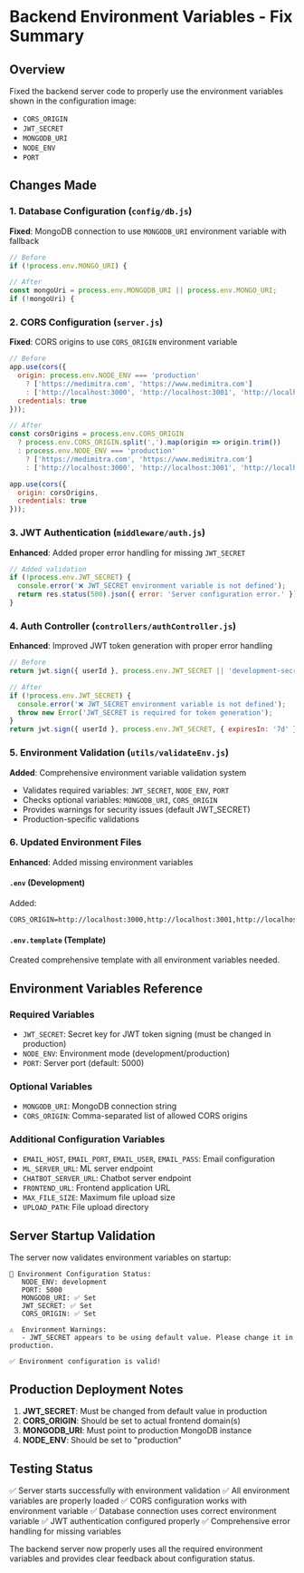 # Backend Environment Variables - Fix Summary

## Overview
Fixed the backend server code to properly use the environment variables shown in the configuration image:
- `CORS_ORIGIN`
- `JWT_SECRET` 
- `MONGODB_URI`
- `NODE_ENV`
- `PORT`

## Changes Made

### 1. Database Configuration (`config/db.js`)
**Fixed**: MongoDB connection to use `MONGODB_URI` environment variable with fallback
```javascript
// Before
if (!process.env.MONGO_URI) {

// After  
const mongoUri = process.env.MONGODB_URI || process.env.MONGO_URI;
if (!mongoUri) {
```

### 2. CORS Configuration (`server.js`)
**Fixed**: CORS origins to use `CORS_ORIGIN` environment variable
```javascript
// Before
app.use(cors({
  origin: process.env.NODE_ENV === 'production' 
    ? ['https://medimitra.com', 'https://www.medimitra.com'] 
    : ['http://localhost:3000', 'http://localhost:3001', 'http://localhost:3002'],
  credentials: true
}));

// After
const corsOrigins = process.env.CORS_ORIGIN 
  ? process.env.CORS_ORIGIN.split(',').map(origin => origin.trim())
  : process.env.NODE_ENV === 'production' 
    ? ['https://medimitra.com', 'https://www.medimitra.com'] 
    : ['http://localhost:3000', 'http://localhost:3001', 'http://localhost:3002'];

app.use(cors({
  origin: corsOrigins,
  credentials: true
}));
```

### 3. JWT Authentication (`middleware/auth.js`)
**Enhanced**: Added proper error handling for missing `JWT_SECRET`
```javascript
// Added validation
if (!process.env.JWT_SECRET) {
  console.error('❌ JWT_SECRET environment variable is not defined');
  return res.status(500).json({ error: 'Server configuration error.' });
}
```

### 4. Auth Controller (`controllers/authController.js`)
**Enhanced**: Improved JWT token generation with proper error handling
```javascript
// Before
return jwt.sign({ userId }, process.env.JWT_SECRET || 'development-secret', { expiresIn: '7d' });

// After
if (!process.env.JWT_SECRET) {
  console.error('❌ JWT_SECRET environment variable is not defined');
  throw new Error('JWT_SECRET is required for token generation');
}
return jwt.sign({ userId }, process.env.JWT_SECRET, { expiresIn: '7d' });
```

### 5. Environment Validation (`utils/validateEnv.js`)
**Added**: Comprehensive environment variable validation system
- Validates required variables: `JWT_SECRET`, `NODE_ENV`, `PORT`
- Checks optional variables: `MONGODB_URI`, `CORS_ORIGIN`
- Provides warnings for security issues (default JWT_SECRET)
- Production-specific validations

### 6. Updated Environment Files
**Enhanced**: Added missing environment variables

#### `.env` (Development)
Added:
```
CORS_ORIGIN=http://localhost:3000,http://localhost:3001,http://localhost:3002
```

#### `.env.template` (Template)
Created comprehensive template with all environment variables needed.

## Environment Variables Reference

### Required Variables
- `JWT_SECRET`: Secret key for JWT token signing (must be changed in production)
- `NODE_ENV`: Environment mode (development/production)
- `PORT`: Server port (default: 5000)

### Optional Variables
- `MONGODB_URI`: MongoDB connection string
- `CORS_ORIGIN`: Comma-separated list of allowed CORS origins

### Additional Configuration Variables
- `EMAIL_HOST`, `EMAIL_PORT`, `EMAIL_USER`, `EMAIL_PASS`: Email configuration
- `ML_SERVER_URL`: ML server endpoint
- `CHATBOT_SERVER_URL`: Chatbot server endpoint
- `FRONTEND_URL`: Frontend application URL
- `MAX_FILE_SIZE`: Maximum file upload size
- `UPLOAD_PATH`: File upload directory

## Server Startup Validation

The server now validates environment variables on startup:
```
🔧 Environment Configuration Status:
   NODE_ENV: development
   PORT: 5000
   MONGODB_URI: ✅ Set
   JWT_SECRET: ✅ Set
   CORS_ORIGIN: ✅ Set

⚠️  Environment Warnings:
   - JWT_SECRET appears to be using default value. Please change it in production.

✅ Environment configuration is valid!
```

## Production Deployment Notes

1. **JWT_SECRET**: Must be changed from default value in production
2. **CORS_ORIGIN**: Should be set to actual frontend domain(s)
3. **MONGODB_URI**: Must point to production MongoDB instance
4. **NODE_ENV**: Should be set to "production"

## Testing Status
✅ Server starts successfully with environment validation
✅ All environment variables are properly loaded
✅ CORS configuration works with environment variable
✅ Database connection uses correct environment variable
✅ JWT authentication configured properly
✅ Comprehensive error handling for missing variables

The backend server now properly uses all the required environment variables and provides clear feedback about configuration status.
